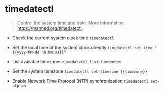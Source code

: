 # timedatectl
> Control the system time and date.
> More information: <https://manned.org/timedatectl>.

- Check the current system clock time
`timedatectl`

- Set the local time of the system clock directly
`timedatectl set-time "{{yyyy-MM-dd hh:mm:ss}}"`

- List available timezones
`timedatectl list-timezones`

- Set the system timezone
`timedatectl set-timezone {{timezone}}`

- Enable Network Time Protocol (NTP) synchronization
`timedatectl set-ntp on`
